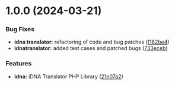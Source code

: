 # 1.0.0 (2024-03-21)


### Bug Fixes

* **idna translator:** refactoring of code and bug patches ([f182be4](https://github.com/centralnicgroup-opensource/rtldev-middleware-php-idna-translator/commit/f182be4b2759a9c694630fb26d67097f9ab0aa7c))
* **idnatranslator:** added test cases and patched bugs ([733eceb](https://github.com/centralnicgroup-opensource/rtldev-middleware-php-idna-translator/commit/733eceb596c602fb1b3a424e8f5a9de92bd0d9d3))


### Features

* **idna:** iDNA Translator PHP Library ([21e07a2](https://github.com/centralnicgroup-opensource/rtldev-middleware-php-idna-translator/commit/21e07a23d2de5259ca6148918feb39ff475e9a41))

